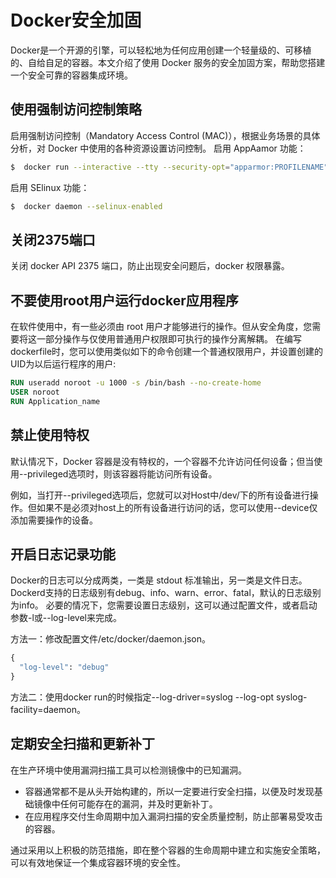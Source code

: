 # Docker安全加固

Docker是一个开源的引擎，可以轻松地为任何应用创建一个轻量级的、可移植的、自给自足的容器。本文介绍了使用 Docker 服务的安全加固方案，帮助您搭建一个安全可靠的容器集成环境。

## 使用强制访问控制策略

启用强制访问控制（Mandatory Access Control (MAC)），根据业务场景的具体分析，对 Docker 中使用的各种资源设置访问控制。
启用 AppAamor 功能：
```bash
$  docker run --interactive --tty --security-opt="apparmor:PROFILENAME" centos
```
启用 SElinux 功能：

```bash
$  docker daemon --selinux-enabled
```
## 关闭2375端口
关闭 docker API 2375 端口，防止出现安全问题后，docker 权限暴露。

## 不要使用root用户运行docker应用程序
在软件使用中，有一些必须由 root 用户才能够进行的操作。但从安全角度，您需要将这一部分操作与仅使用普通用户权限即可执行的操作分离解耦。
在编写dockerfile时，您可以使用类似如下的命令创建一个普通权限用户，并设置创建的UID为以后运行程序的用户:
```dockerfile
RUN useradd noroot -u 1000 -s /bin/bash --no-create-home
USER noroot
RUN Application_name
```

## 禁止使用特权
默认情况下，Docker 容器是没有特权的，一个容器不允许访问任何设备；但当使用--privileged选项时，则该容器将能访问所有设备。

例如，当打开--privileged选项后，您就可以对Host中/dev/下的所有设备进行操作。但如果不是必须对host上的所有设备进行访问的话，您可以使用--device仅添加需要操作的设备。

## 开启日志记录功能

Docker的日志可以分成两类，一类是 stdout 标准输出，另一类是文件日志。Dockerd支持的日志级别有debug、info、warn、error、fatal，默认的日志级别为info。
必要的情况下，您需要设置日志级别，这可以通过配置文件，或者启动参数-l或--log-level来完成。

方法一：修改配置文件/etc/docker/daemon.json。
```dockerfile
{
  "log-level": "debug"
}
```

方法二：使用docker run的时候指定--log-driver=syslog --log-opt syslog-facility=daemon。
## 定期安全扫描和更新补丁

在生产环境中使用漏洞扫描工具可以检测镜像中的已知漏洞。

* 容器通常都不是从头开始构建的，所以一定要进行安全扫描，以便及时发现基础镜像中任何可能存在的漏洞，并及时更新补丁。
* 在应用程序交付生命周期中加入漏洞扫描的安全质量控制，防止部署易受攻击的容器。

通过采用以上积极的防范措施，即在整个容器的生命周期中建立和实施安全策略，可以有效地保证一个集成容器环境的安全性。



